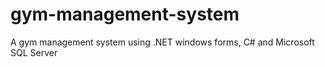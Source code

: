 # gym-management-system
A gym management system using .NET windows forms, C# and Microsoft SQL Server 
